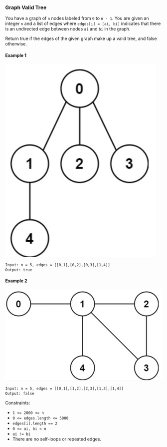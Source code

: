 ### Graph Valid Tree

You have a graph of `n` nodes labeled from `0` to `n - 1`. You are given an integer `n` and a list of edges where `edges[i] = [ai, bi]` indicates that there is an undirected edge between nodes `ai` and `bi` in the graph.

Return true if the edges of the given graph make up a valid tree, and false otherwise.

#### Example 1

![image](./problem-images/example-1.png)

```
Input: n = 5, edges = [[0,1],[0,2],[0,3],[1,4]]
Output: true
```

#### Example 2

![image](./problem-images/example-2.png)

```
Input: n = 5, edges = [[0,1],[1,2],[2,3],[1,3],[1,4]]
Output: false
```

Constraints:

- `1 <= 2000 <= n`
- `0 <= edges.length <= 5000`
- `edges[i].length == 2`
- `0 <= ai, bi < n`
- `ai != bi`
- There are no self-loops or repeated edges.